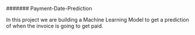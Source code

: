 ####### Payment-Date-Prediction

In this project we are building a Machine Learning Model to get a prediction of when the invoice is going to get paid.
